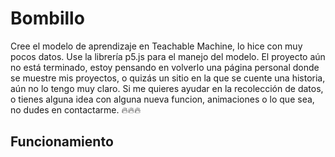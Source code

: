 # Bombillo
Cree el modelo de aprendizaje en Teachable Machine, lo hice con muy pocos datos. Use la librería p5.js para el manejo del modelo. El proyecto aún no está terminado,
estoy pensando en volverlo una página personal donde se muestre mis proyectos, o quizás un sitio en la que se cuente una historia, aún no lo tengo muy claro. 
Si me quieres ayudar en la recolección de datos, o tienes alguna idea con alguna nueva funcion, animaciones o lo que sea, no dudes en contactarme. 🔥🔥🔥
## Funcionamiento
